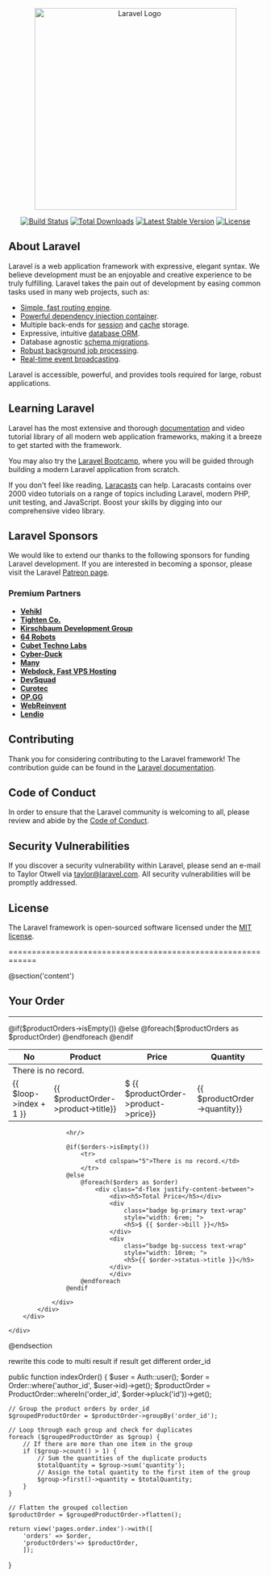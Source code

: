 <p align="center"><a href="https://laravel.com" target="_blank"><img src="https://raw.githubusercontent.com/laravel/art/master/logo-lockup/5%20SVG/2%20CMYK/1%20Full%20Color/laravel-logolockup-cmyk-red.svg" width="400" alt="Laravel Logo"></a></p>

<p align="center">
<a href="https://github.com/laravel/framework/actions"><img src="https://github.com/laravel/framework/workflows/tests/badge.svg" alt="Build Status"></a>
<a href="https://packagist.org/packages/laravel/framework"><img src="https://img.shields.io/packagist/dt/laravel/framework" alt="Total Downloads"></a>
<a href="https://packagist.org/packages/laravel/framework"><img src="https://img.shields.io/packagist/v/laravel/framework" alt="Latest Stable Version"></a>
<a href="https://packagist.org/packages/laravel/framework"><img src="https://img.shields.io/packagist/l/laravel/framework" alt="License"></a>
</p>

## About Laravel

Laravel is a web application framework with expressive, elegant syntax. We believe development must be an enjoyable and creative experience to be truly fulfilling. Laravel takes the pain out of development by easing common tasks used in many web projects, such as:

- [Simple, fast routing engine](https://laravel.com/docs/routing).
- [Powerful dependency injection container](https://laravel.com/docs/container).
- Multiple back-ends for [session](https://laravel.com/docs/session) and [cache](https://laravel.com/docs/cache) storage.
- Expressive, intuitive [database ORM](https://laravel.com/docs/eloquent).
- Database agnostic [schema migrations](https://laravel.com/docs/migrations).
- [Robust background job processing](https://laravel.com/docs/queues).
- [Real-time event broadcasting](https://laravel.com/docs/broadcasting).

Laravel is accessible, powerful, and provides tools required for large, robust applications.

## Learning Laravel

Laravel has the most extensive and thorough [documentation](https://laravel.com/docs) and video tutorial library of all modern web application frameworks, making it a breeze to get started with the framework.

You may also try the [Laravel Bootcamp](https://bootcamp.laravel.com), where you will be guided through building a modern Laravel application from scratch.

If you don't feel like reading, [Laracasts](https://laracasts.com) can help. Laracasts contains over 2000 video tutorials on a range of topics including Laravel, modern PHP, unit testing, and JavaScript. Boost your skills by digging into our comprehensive video library.

## Laravel Sponsors

We would like to extend our thanks to the following sponsors for funding Laravel development. If you are interested in becoming a sponsor, please visit the Laravel [Patreon page](https://patreon.com/taylorotwell).

### Premium Partners

- **[Vehikl](https://vehikl.com/)**
- **[Tighten Co.](https://tighten.co)**
- **[Kirschbaum Development Group](https://kirschbaumdevelopment.com)**
- **[64 Robots](https://64robots.com)**
- **[Cubet Techno Labs](https://cubettech.com)**
- **[Cyber-Duck](https://cyber-duck.co.uk)**
- **[Many](https://www.many.co.uk)**
- **[Webdock, Fast VPS Hosting](https://www.webdock.io/en)**
- **[DevSquad](https://devsquad.com)**
- **[Curotec](https://www.curotec.com/services/technologies/laravel/)**
- **[OP.GG](https://op.gg)**
- **[WebReinvent](https://webreinvent.com/?utm_source=laravel&utm_medium=github&utm_campaign=patreon-sponsors)**
- **[Lendio](https://lendio.com)**

## Contributing

Thank you for considering contributing to the Laravel framework! The contribution guide can be found in the [Laravel documentation](https://laravel.com/docs/contributions).

## Code of Conduct

In order to ensure that the Laravel community is welcoming to all, please review and abide by the [Code of Conduct](https://laravel.com/docs/contributions#code-of-conduct).

## Security Vulnerabilities

If you discover a security vulnerability within Laravel, please send an e-mail to Taylor Otwell via [taylor@laravel.com](mailto:taylor@laravel.com). All security vulnerabilities will be promptly addressed.

## License

The Laravel framework is open-sourced software licensed under the [MIT license](https://opensource.org/licenses/MIT).




============================================================

@section('content')
<div class="card-body table-responsive p-0">
    <div class="row">
        <div class="col-md-10 p-5 m-auto">
            <div class="card">
                <div class="card-title m-auto">
                    <h2 class="bg-white">Your Order</h2>
                </div>
                <hr/>
                <div class="card-body">
                    <table class="table table-hover text-nowrap">
                        <thead>
                            <tr>
                                <th class="col-md-1">No</th>
                                <th class="col-md-1">Product</th>
                                <th class="col-md-1">Price</th>
                                <th class="col-md-1">Quantity</th>
                            </tr>
                        </thead>
                        <tbody>
                            @if($productOrders->isEmpty())
                                <tr>
                                    <td colspan="5">There is no record.</td>
                                </tr>
                            @else
                                @foreach($productOrders as $productOrder)
                                    <tr>
                                        <td scope="row">{{ $loop->index + 1 }}</td>
                                        <td>{{ $productOrder->product->title}}</td>
                                        <td>$ {{ $productOrder->product->price}}</td>
                                        <td>{{ $productOrder->quantity}}</td>
                                    </tr>
                                @endforeach
                            @endif
                        </tbody>
                    </table>

                    <hr/>

                    @if($orders->isEmpty())
                        <tr>
                            <td colspan="5">There is no record.</td>
                        </tr>
                    @else
                        @foreach($orders as $order)
                            <div class="d-flex justify-content-between">
                                <div><h5>Total Price</h5></div>
                                <div
                                    class="badge bg-primary text-wrap"
                                    style="width: 6rem; ">
                                    <h5>$ {{ $order->bill }}</h5>
                                </div>
                                <div
                                    class="badge bg-success text-wrap"
                                    style="width: 10rem; ">
                                    <h5>{{ $order->status->title }}</h5>
                                </div>
                                </div>
                        @endforeach
                    @endif

                </div>
            </div>
        </div>

    </div>
</div>
@endsection


rewrite this code to multi result if result get different order_id






public function indexOrder() 
{ 
    $user = Auth::user(); 
    $order = Order::where('author_id', $user->id)->get(); 
    $productOrder = ProductOrder::whereIn('order_id', $order->pluck('id'))->get();

    // Group the product orders by order_id
    $groupedProductOrder = $productOrder->groupBy('order_id');

    // Loop through each group and check for duplicates
    foreach ($groupedProductOrder as $group) {
        // If there are more than one item in the group
        if ($group->count() > 1) {
            // Sum the quantities of the duplicate products
            $totalQuantity = $group->sum('quantity');
            // Assign the total quantity to the first item of the group
            $group->first()->quantity = $totalQuantity;
        }
    }

    // Flatten the grouped collection
    $productOrder = $groupedProductOrder->flatten();

    return view('pages.order.index')->with([
        'orders' => $order,
        'productOrders'=> $productOrder,
        ]);
}
